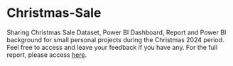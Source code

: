# Christmas-Sale
Sharing Christmas Sale Dataset, Power BI Dashboard, Report and Power BI background for small personal projects during the Christmas 2024 period. Feel free to access and leave your feedback if you have any. For the full report, please access [here](https://medium.com/@thachnguyen0705/christmas-sales-dashboard-b1e0dc936763).

